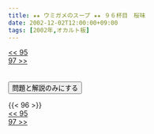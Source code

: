 ```yaml
---
title: ★★ ウミガメのスープ ★★ ９６杯目　桜味
date: 2002-12-02T12:00:00+09:00
tags: [2002年,オカルト板]
---
```

<div class="th_left"><a href="../95"><< 95</a></div>
<div class="th_right"><a href="../97">97 >></a></div>
<br><br>
<script src="../../js/cupsoup.js"></script>
<form>
<input type="button" value="問題と解説のみにする" onClick="toggleCupsoup()">
</form>
{{< 96 >}}
<div class="th_left"><a href="../95"><< 95</a></div>
<div class="th_right"><a href="../97">97 >></a></div>